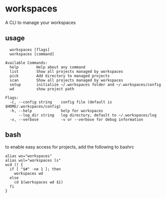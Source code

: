 # workspaces
A CLI to manage your workspaces

## usage
```
  workspaces [flags]
  workspaces [command]

Available Commands:
  help        Help about any command
  list        Show all projects managed by workspaces
  pick        Add directory to managed projects
  scan        Show all projects managed by workspaces
  setup       initialize ~/.workspaces folder and ~/.workspaces/config
  wd          show project path

Flags:
  -c, --config string    config file (default is $HOME/.workspaces/config)
  -h, --help             help for workspaces
      --log_dir string   log directory, default to ~/.workspaces/log
  -v, --verbose          -v or --verbose for debug information
```

## bash
to enable easy access for projects, add the following to bashrc
```
alias ws="workspaces"
alias wsl="workspaces ls"
wcd () {
  if [ "$#" -ne 1 ]; then
    workspaces wd
  else
    cd $(workspaces wd $1)
  fi  
}
```
